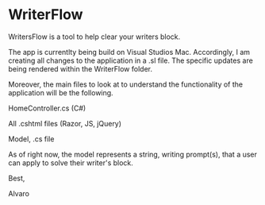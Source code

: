 # WriterFlow
WritersFlow is a tool to help clear your writers block.

The app is currentlty being build on Visual Studios Mac. Accordingly, I am creating all changes to the application in a .sl file. The specific updates are being rendered within the WriterFlow folder. 

Moreover, the main files to look at to understand the functionality of the application will be the following. 

HomeController.cs (C#)

All .cshtml files (Razor, JS, jQuery) 

Model, .cs file

As of right now, the model represents a string, writing prompt(s), that a user can apply to solve their writer's block. 
 

Best, 

Alvaro 
